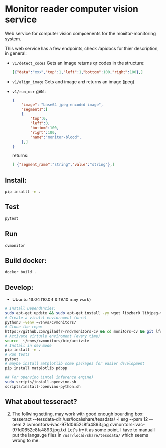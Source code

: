 # Monitor reader computer vision service 

Web service for computer vision compoenents for the monitor-monitoring system.

This web service has a few endpoints, check /apidocs for thier description, in general:

- `v1/detect_codes`
    Gets an image returns qr codes in the structure:
    ```json
    [{"data":"xxx","top":1,"left":1,"bottom":100,"right":100},]
    ```
- `v1/align_image`
    Gets and image and returns an image (jpeg)

- `v1/run_ocr`
    gets:
    ```json
    {
        "image": "base64 jpeg encoded image",
        "segments":[
        {
            "top":0,
            "left":0,
            "bottom":100,
            "right":100,
            "name":"monitor-blood",
        },]
    }
    ```
    returns:
    ```json
    [ {"segment_name":"string","value":"string"},]
    ```


## Install:

```bash
pip insatll -e .
```

## Test

```bash
pytest
```

## Run

```bash
cvmonitor
```

## Build docker:

```bash
docker build .
```

## Develop:

- Ubuntu 18.04 (16.04 & 19.10 may work)


```bash
# Install Dependancies:
sudo apt-get update && sudo apt-get install -yy wget libzbar0 libjpeg-turbo8-dev libz-dev python3-pip python3-venv git-lfs
# Create a virutal enviornment (once)
python3 -venv ~/envs/cvmonitors/
# Clone the repo:
https://github.com/giladfr-rnd/monitors-cv && cd monitors-cv && git lfs pull
# Activate virtuale enviroment (every time)
source  ~/envs/cvmonitors/bin/activate
# Install in dev mode
pip install -e .
# Run tests
pytset
# maybe install matplotlib some packages for easier development
pip install matplotlib pdbpp 

## For openvino (intel inference engine)
sudo scripts/install-openvino.sh
scripts/install-openvino-python.sh
```

## What about tesseract?

2. The follwing setting, may work with good enough bounding box:
tesseract --tessdata-dir /usr/local/share/tessdata/ -l eng --psm 12 --oem 2 cvmonitors-ivac-97fd0652c8fa4893.jpg cvmonitors-ivac-97fd0652c8fa4893.jpg.txt
Let's try it as some point.
I have to manuall put the langauge files in `/usr/local/share/tessdata/` which seems wrong to me.

